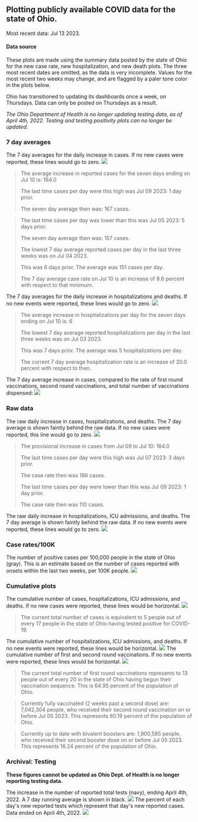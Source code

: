 ## Plotting publicly available COVID data for the state of Ohio. 

Most recent data: Jul 13 2023. 

#### Data source
These plots are made using the summary data posted by the state of Ohio for the new case rate,
    new hospitalization, and new death plots. The three most recent dates are omitted, as the data is very incomplete. Values for the most recent two weeks may change, and are flagged by a paler tone color in the plots below. 

Ohio has transitioned to updating its dashboards once a week, on Thursdays. Data can only be posted on Thursdays as a result. 

*The Ohio Department of Health is no longer updating testing data, as of April 4th, 2022. Testing and testing positivity plots can no longer be updated.* 

### 7 day averages
The 7 day averages for the daily increase in cases. If no new cases were reported, these lines would go to zero.
![](7dayaverage_cases.png)

>The average increase in reported cases for the seven days ending on Jul 10 is: 164.0
>
>The last time cases per day were this high was Jul 09 2023: 1 day prior.
>
>The seven day average then was: 167 cases.

>
>The last time cases per day was lower than this was Jul 05 2023: 5 days prior.
>
>The seven day average then was: 157 cases.
>
>The lowest 7 day average reported cases per day in the last three weeks was on Jul 04 2023.
>
>This was 6 days prior. The average was 151 cases per day.
>
>The 7 day average case rate on Jul 10 is an increase of 8.6 percent with respect to that minimum.

The 7 day averages for the daily increase in hospitalizations and deaths. If no new events were reported, these lines would go to zero.
![](7dayaverage_hospital.png)

>The average increase in hospitalizations per day for the seven days ending on Jul 10 is: 6
>
>The lowest 7 day average reported hospitalizations per day in the last three weeks was on Jul 03 2023.
>
>This was 7 days prior. The average was 5 hospitalizations per day.
>
>The current 7 day average hospitalization rate is an increase of 20.0 percent with respect to then.

The 7 day average increase in cases, compared to the rate of first round vaccinations, second round vaccinations, and total number of vaccinations dispensed:
![](DailyVaccinationsCases.png)

### Raw data
The raw daily increase in cases, hospitalizations, and deaths. The 7 day average is shown faintly behind the raw data. If no new cases were reported, this line would go to zero.
![](DailyCases.png)

>The provisional increase in cases from Jul 09 to Jul 10: 184.0 
>
>The last time cases per day were this high was Jul 07 2023: 3 days prior. 
>
>The case rate then was 186 cases.
>
>The last time cases per day were lower than this was Jul 09 2023: 1 day prior. 
>
>The case rate then was 110 cases.

The raw daily increase in hospitalizations, ICU admissions, and deaths. The 7 day average is shown faintly behind the raw data. If no new events were reported, these lines would go to zero.
![](DailyHospitalizations.png)

### Case rates/100K 

The number of positive cases per 100,000 people in the state of Ohio (gray). This is an estimate based on the number of cases reported with onsets within the last two weeks, per 100K people.
![](7dayaverage_rate.png)
### Cumulative plots
The cumulative number of cases, hospitalizations, ICU admissions, and deaths. If no new cases were reported, these lines would be horizontal.
![](Cases.png)

>The current total number of cases is equivalent to 5 people out of every 17 people in the state of Ohio having tested positive for COVID-19.

The cumulative number of hospitalizations, ICU admissions, and deaths. If no new events were reported, these lines would be horizontal.
![](Hospitalizations.png)
The cumulative number of first and second round vaccinations. If no new events were reported, these lines would be horizontal.
![](Vaccinations.png)

>The current total number of first round vaccinations represents to 13 people out of every 20 in the state of Ohio having begun their vaccination sequence.
>This is 64.95 percent of the population of Ohio.

>Currently fully vaccinated (2 weeks past a second dose) are: 7,042,304 people, who received their second round vaccination on or before Jul 05 2023.
>This represents 60.19 percent of the population of Ohio.

>Currently up to date with bivalent boosters are: 1,900,585 people, who received their second booster dose on or before Jul 05 2023.
>This represents 16.24 percent of the population of Ohio.

### Archival: Testing
**These figures cannot be updated as Ohio Dept. of Health is no longer reporting testing data.**

The increase in the number of reported total tests (navy), ending April 4th, 2022. A 7 day running average is shown in black.
![](DailyTests.png)
The percent of each day's new reported tests which represent that day's new reported cases. Data ended on April 4th, 2022.
![](percentpositive_tests.png)


